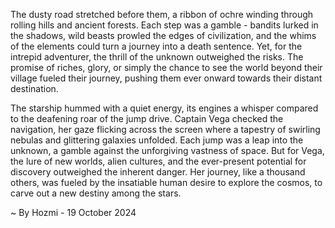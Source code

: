 
The dusty road stretched before them, a ribbon of ochre winding through rolling hills and ancient forests.  Each step was a gamble - bandits lurked in the shadows, wild beasts prowled the edges of civilization, and the whims of the elements could turn a journey into a death sentence. Yet, for the intrepid adventurer, the thrill of the unknown outweighed the risks.  The promise of riches, glory, or simply the chance to see the world beyond their village fueled their journey, pushing them ever onward towards their distant destination. 

The starship hummed with a quiet energy, its engines a whisper compared to the deafening roar of the jump drive. Captain Vega checked the navigation, her gaze flicking across the screen where a tapestry of swirling nebulas and glittering galaxies unfolded. Each jump was a leap into the unknown, a gamble against the unforgiving vastness of space.  But for Vega, the lure of new worlds, alien cultures, and the ever-present potential for discovery outweighed the inherent danger. Her journey, like a thousand others, was fueled by the insatiable human desire to explore the cosmos, to carve out a new destiny among the stars. 

~ By Hozmi - 19 October 2024
